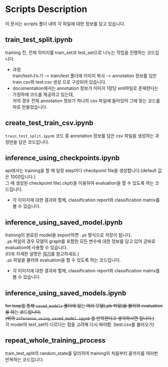 # Scripts Description
이 문서는 scripts 폴더 내의 각 파일에 대한 정보를 담고 있습니다.

## train_test_split.ipynb
training 전, 전체 이미지를 train_set과 test_set으로 나누는 작업을 진행하는 코드입니다.
* 과정 \
train/test나누기 -> train/test 폴더에 이미지 복사 -> annotation 정보를 담은 train.csv와 test.csv 생성 으로 구성되어 있습니다.
* documentation에서는 annotation 정보가 이미지 1장당 xml파일로 존재한다는 가정하에 코드를 제공하고 있는데, \
저의 경우 전체 annotation 정보가 하나의 csv 파일에 들어있어 그에 맞는 코드를 따로 만들었습니다.

## create_test_train_csv.ipynb
`train_test_split.ipynb` 코드 중 annotation 정보를 담은 csv 파일을 생성하는 과정만을 담은 코드입니다. 

## inference_using_checkpoints.ipynb
api에서는 training을 할 때 일정 step마다 checkpoint file을 생성합니다.(default 값은 1000입니다.) \
그 때 생성된 checkpoint file(.ckpt)을 이용하여 evaluation을 할 수 있도록 하는 코드입니다. 
* 각 이미지에 대한 결과와 함께, classification report와 classification matrix를 볼 수 있습니다.

## inference_using_saved_model.ipynb
training이 완료된 model을 export하면 `.pb` 형식으로 저장이 됩니다. \
`.pb` 파일의 경우 모델의 graph를 포함한 모든 변수에 대한 정보를 담고 있어 곧바로 evaluation에 사용할 수 있습니다. \
(더욱 자세한 설명은 [여기]()를 참고하세요.) \
`.pb` 파일을 불러와 evaluation을 할 수 있도록 하는 코드입니다. 
* 각 이미지에 대한 결과와 함께, classification report와 classification matrix를 볼 수 있습니다.

## inference_using_saved_models.ipynb
~~for loop를 통해 `saved_models` 폴더에 있는 여러 모델(.pb 파일)을 불러와 evaluation을 하는 코드입니다. \
(위의 `inference_using_saved_model.ipynb` 를 반복한다고 생각하시면 됩니다.)~~ \
각 model의 test_set이 다르다는 점을 고려해 다시 짜야함. (test.csv를 불러오기)

## repeat_whole_training_process
train_test_split의 random_state를 달리하여 training의 처음부터 끝까지를 여러번 반복하는 코드입니다. 
